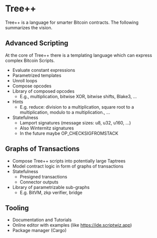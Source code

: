 # Tree++ 
Tree++ is a language for smarter Bitcoin contracts. The following summarizes the vision.

## Advanced Scripting
At the core of Tree++ there is a templating language which can express complex Bitcoin Scripts.

- Evaluate constant expressions
- Parametrized templates
- Unroll loops
- Compose opcodes
- Library of composed opcodes
  - E.g., multiplication, bitwise XOR, bitwise shifts, Blake3, ...
- Hints
  - E.g. reduce: division to a multiplication, square root to a multiplication, modulo to a multiplication., ...
- Statefulness
  - Lamport signatures (message sizes: u8, u32, u160, ...)
  - Also Winternitz signatures
  - In the future maybe OP_CHECKSIGFROMSTACK

## Graphs of Transactions
- Compose Tree++ scripts into potentially large Taptrees
- Model contract logic in form of graphs of transactions
- Statefulness
  - Presigned transactions
  - Connector outputs
- Library of parametrizable sub-graphs
  - E.g. BitVM, zkp verifier, bridge

## Tooling 
- Documentation and Tutorials
- Online editor with examples (like https://ide.scriptwiz.app)
- Package manager (Cargo)


